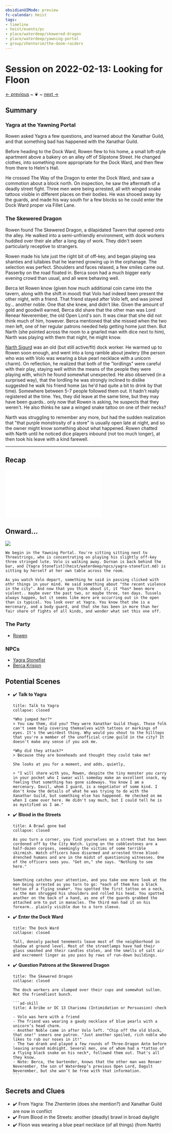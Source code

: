 ```yaml
---
obsidianUIMode: preview
fc-calendar: Heist
tags: 
- timeline
- heist/events/pc
- place/waterdeep/skewered-dragon
- place/waterdeep/yawning-portal
- group/zhenterim/the-doom-raiders
---
```

# Session on 2022-02-13: Looking for Floon
<span class="nav">[← previous](2022-02-06-the-adventure-begins.md) ~ ❦ ~ [next →](2022-02-20-looking-for-floon.md)</span>

## Summary
<span class='ob-timelines' data-category='rowen' data-date='1499-Ches-27-00' data-name="The Skewered Dragon"></span>

### Yagra at the Yawning Portal

Rowen asked Yagra a few questions, and learned about the Xanathar Guild, and that something bad has happened with the Xanathar Guild. 

Before heading to the Dock Ward, Rowen flew to his home, a small loft-style apartment above a bakery on an alley off of Slipstone Street. He changed clothes, into something more appropriate for the Dock Ward, and then flew from there to Helm's Hall. 

He crossed The Way of the Dragon to enter the Dock Ward, and saw a commotion about a block north. On inspection, he saw the aftermath of a deadly street fight. Three men were being arrested, all with winged snake tattoos visible in different places on their bodies. He was shooed away by the guards, and made his way south for a few blocks so he could enter the Dock Ward proper via Fillet Lane. 

### The Skewered Dragon
Rowen found The Skewered Dragon, a dilapidated Tavern that opened onto the alley. He walked into a semi-unfriendly environment, with dock workers huddled over their ale after a long day of work. They didn't seem particularly receptive to strangers. 

Rowen made his lute just the right bit of off-key, and began playing sea shanties and lullabies that he learned growing up in the orphanage. The selection was perfect. Shoulders and faces relaxed, a few smiles came out. Passerby on the road floated in. Berca soon had a much bigger early evening crowd than usual, and all were behaving well.

Berca let Rowen know (given how much additional coin came into the tavern, along with the shift in mood) that Volo had indeed been present the other night, with a friend. That friend stayed after Volo left, and was joined by... another noble. One that she knew, and didn't like. Given the amount of gold and goodwill earned, Berca did share that the other man was Lord Renear Neverember, the old Open Lord's son. It was clear that she did not think much of him, however. Berca mentioned that she missed when the two men left, one of her regular patrons needed help getting home just then. But Narth (she pointed across the room to a gnarled man with dice next to him), Narth was playing with them that night, he might know.

[Narth Sigurd](heist/waterdeep/npcs/narth-sigurd.md) was an old (but still active/fit) dock worker. He warmed up to Rowen soon enough, and went into a long ramble about jewlery (the person who was with Volo was wearing a blue pearl necklace with a unicorn charm). On reflection, he realized that both of the "lordlings" were careful with their play, staying well within the means of the people they were playing with, which he found somewhat unexpected. He also observed (in a surprised way), that the lordling he was strongly inclined to dislike suggested he walk his friend home (as he'd had quite a bit to drink by that time). Somewhere between 5-7 people followed them out. It hadn't really registered at the time. Yes, they did leave at the same time, but they may have been guards.. only now that Rowen is asking, he suspects that they weren't. He also thinks he saw a winged snake tattoo on one of their necks? 

Narth was struggling to remember any more, but had the sudden realization that "that purple monstrosity of a store" is usually open late at night, and so the owner might know something about what happened. Rowen chatted with Narth until he noticed dice players inbound (not too much longer), at then took his leave with a kind farewell.

---

## Recap
![2022-02-06-the-adventure-begins.md](2022-02-06-the-adventure-begins.md#Summary)

## Onward... 
![](../days/1499-03-27-ches.md#^weather)

```ad-scene
We begin in the Yawning Portal. You're sitting sitting next to Threestrings, who is concentrating on playing his slightly off-key three stringed lute. Volo is walking away. Durnan is back behind the bar, and [Yagra Stonefist](heist/waterdeep/npcs/yagra-stonefist.md) is sitting by herself at her own table across the room.

As you watch Volo depart, something he said in passing clicked with othr things in your mind. He said something about "the recent violence in the city". And now that you think about it, it *has* been more violent.. maybe over the past two, or maybe three, ten days. Tussels always happen, but it seems like more are occurring out in the open than is typical. You look over at Yagra. You know that she is a mercenary, and a body guard, and that she has been in more than her fair share of fights of all kinds, and wonder what set this one off.
```

### The Party
- [Rowen](../characters/gm-rowen.md)

### NPCs
- [Yagra Stonefist](heist/waterdeep/npcs/yagra-stonefist.md)
- [Berca Krisjon](heist/waterdeep/npcs/berca-krisjon.md)

## Potential Scenes

- ✔️ **Talk to Yagra**
    ```ad-scene
    title: Talk to Yagra
    collapse: closed
    
    *Who jumped her?* 
    > You saw them, did you? They were Xanathar Guild thugs. Those folk can't seem help covering themselves with tattoos or markings of eyes. It's the weirdest thing. Why would you shout to the hilltops that you're a member of the unofficial crime guild in the city? It doesn't make any sense if you ask me.
    
    *Why did they attack?* 
    > Because they are boneheads and thought they could take me?
    
    She looks at you for a moment, and adds, quietly, 
    
    > "I will share with you, Rowen, despite the tiny monster you carry in your pocket who I swear will someday make an excellent snack, my feeling that something has gone sideways. You know I am a mercenary. Davil, whom I guard, is a negotiator of some kind. I don't know the details of what he was trying to do with the Xanathar Guild, but something else has happened. He checked on me when I came over here. He didn't say much, but I could tell he is as mystified as I am."
    ```
- ✔️ **Blood in the Streets**
    ```ad-scene
    title: A Brawl gone bad
    collapse: closed
    
    As you turn a corner, you find yourselves on a street that has been cordoned off by the City Watch. Lying on the cobblestones are a half-dozen corpses, seemingly the victims of some terrible skirmish. Watch officers have disarmed and arrested three blood-drenched humans and are in the midst of questioning witnesses. One of the officers sees you. "Get on," she says. "Nothing to see here."
    
    
    Something catches your attention, and you take one more look at the men being arrested as you turn to go: *each of them has a black tattoo of a flying snake*. You spotted the first tattoo on a neck, as the man shrugged his shoulders and rolled his head. You spotted another on the back of a hand, as one of the guards grabbed the attached arm to put in manacles. The third man had it on his forearm.. plainly visible due to a torn sleeve.
    ```
- ✔️ **Enter the Dock Ward**
    ```ad-scene
    title: The Dock Ward
    collapse: closed
    
    Tall, densely packed tenements leave most of the neighborhood in shadow at ground level. Most of the streetlamps have had their glass smashed and their candles stolen, and the smells of salt air and excrement linger as you pass by rows of run-down buildings.
    ```
- ✔️ **Question Patrons at the Skewered Dragon**
    ````ad-scene
    title: The Skewered Dragon
    collapse: closed
    
    The dock workers are slumped over their cups and somewhat sullen. Not the friendliest bunch.
    
    ```ad-skill
    title: A bribe or DC 13 Charisma (Intimidation or Persuasion) check
    
    - Volo was here with a friend
    - The friend was wearing a gaudy necklace of blue pearls with a unicorn’s head charm.
    - Another Noble came in after Volo left. "Chip off the old block, that one!" sneers one patron. "Just another spoiled, rich noble who likes to rub our noses in it!"
    - The two drank and played a few rounds of Three-Dragon Ante before leaving around midnight. Several men, one of whom had a *tattoo of a flying black snake on his neck*, followed them out. That's all they know.
    - Note: Berca, the bartender, knows that the other man was Renaer Neverember, the son of Waterdeep’s previous Open Lord, Dagult Neverember, but she won’t be free with that information.
    ```

    ````

## Secrets and Clues
- ✔️ From Yagra: The Zhenterim  (does she mention?) and Xanathar Guild are now in conflict
- ✔️ From Blood in the Streets: another (deadly) brawl in broad daylight
- ✔️ Floon was wearing a blue pearl necklace (of all things) (from Narth)
